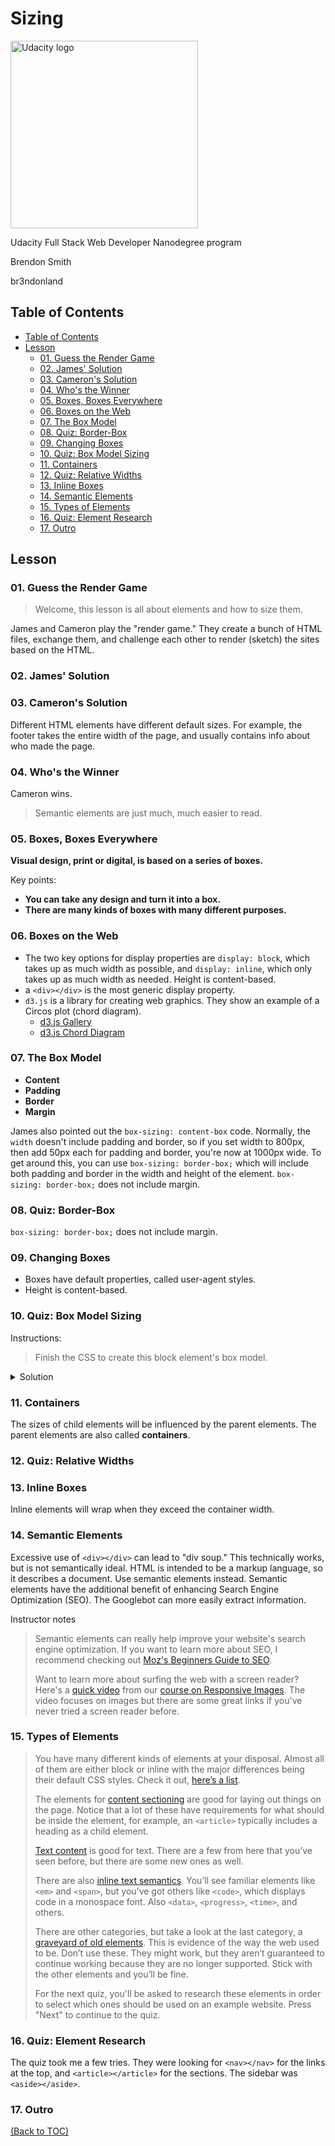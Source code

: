 # Sizing

<a href="https://www.udacity.com/">
  <img src="https://s3-us-west-1.amazonaws.com/udacity-content/rebrand/svg/logo.min.svg" width="300" alt="Udacity logo">
</a>

Udacity Full Stack Web Developer Nanodegree program

Brendon Smith

br3ndonland

## Table of Contents

- [Table of Contents](#table-of-contents)
- [Lesson](#lesson)
  - [01. Guess the Render Game](#01-guess-the-render-game)
  - [02. James' Solution](#02-james-solution)
  - [03. Cameron's Solution](#03-camerons-solution)
  - [04. Who's the Winner](#04-whos-the-winner)
  - [05. Boxes, Boxes Everywhere](#05-boxes-boxes-everywhere)
  - [06. Boxes on the Web](#06-boxes-on-the-web)
  - [07. The Box Model](#07-the-box-model)
  - [08. Quiz: Border-Box](#08-quiz-border-box)
  - [09. Changing Boxes](#09-changing-boxes)
  - [10. Quiz: Box Model Sizing](#10-quiz-box-model-sizing)
  - [11. Containers](#11-containers)
  - [12. Quiz: Relative Widths](#12-quiz-relative-widths)
  - [13. Inline Boxes](#13-inline-boxes)
  - [14. Semantic Elements](#14-semantic-elements)
  - [15. Types of Elements](#15-types-of-elements)
  - [16. Quiz: Element Research](#16-quiz-element-research)
  - [17. Outro](#17-outro)

## Lesson

### 01. Guess the Render Game

> Welcome, this lesson is all about elements and how to size them.

James and Cameron play the "render game." They create a bunch of HTML files, exchange them, and challenge each other to render (sketch) the sites based on the HTML.

### 02. James' Solution

### 03. Cameron's Solution

Different HTML elements have different default sizes. For example, the footer takes the entire width of the page, and usually contains info about who made the page.

### 04. Who's the Winner

Cameron wins.

> Semantic elements are just much, much easier to read.

### 05. Boxes, Boxes Everywhere

**Visual design, print or digital, is based on a series of boxes.**

Key points:

- **You can take any design and turn it into a box.**
- **There are many kinds of boxes with many different purposes.**

### 06. Boxes on the Web

- The two key options for display properties are `display: block`, which takes up as much width as possible, and `display: inline`, which only takes up as much width as needed. Height is content-based.
- a `<div></div>` is the most generic display property.
- `d3.js` is a library for creating web graphics. They show an example of a Circos plot (chord diagram).
  - [d3.js Gallery](https://github.com/d3/d3/wiki/Gallery)
  - [d3.js Chord Diagram](http://bl.ocks.org/mbostock/4062006)

### 07. The Box Model

- **Content**
- **Padding**
- **Border**
- **Margin**

James also pointed out the `box-sizing: content-box` code. Normally, the `width` doesn't include padding and border, so if you set width to 800px, then add 50px each for padding and border, you're now at 1000px wide. To get around this, you can use `box-sizing: border-box;` which will include both padding and border in the width and height of the element. `box-sizing: border-box;` does not include margin.

### 08. Quiz: Border-Box

`box-sizing: border-box;` does not include margin.

### 09. Changing Boxes

- Boxes have default properties, called user-agent styles.
- Height is content-based.

### 10. Quiz: Box Model Sizing

Instructions:

> Finish the CSS to create this block element's box model.

<details>
  <summary>Solution</summary>

```css
.box-model {
  width: 175px;
  height: 175px;
  padding: 50px;
  margin: 20px;
}
```

</details>

### 11. Containers

The sizes of child elements will be influenced by the parent elements. The parent elements are also called **containers**.

### 12. Quiz: Relative Widths

### 13. Inline Boxes

Inline elements will wrap when they exceed the container width.

### 14. Semantic Elements

Excessive use of `<div></div>` can lead to "div soup." This technically works, but is not semantically ideal. HTML is intended to be a markup language, so it describes a document. Use semantic elements instead. Semantic elements have the additional benefit of enhancing Search Engine Optimization (SEO). The Googlebot can more easily extract information.

Instructor notes

> Semantic elements can really help improve your website's search engine optimization. If you want to learn more about SEO, I recommend checking out [Moz's Beginners Guide to SEO](https://moz.com/beginners-guide-to-seo).
>
> Want to learn more about surfing the web with a screen reader? Here's a [quick video](https://classroom.udacity.com/courses/ud882/lessons/3574748851/concepts/37757186550923) from our [course on Responsive Images](https://udacity.com/courses/ud882). The video focuses on images but there are some great links if you've never tried a screen reader before.

### 15. Types of Elements

> You have many different kinds of elements at your disposal. Almost all of them are either block or inline with the major differences being their default CSS styles. Check it out, [here’s a list](https://developer.mozilla.org/en-US/docs/Web/HTML/Element).
>
> The elements for [content sectioning](https://developer.mozilla.org/en-US/docs/Web/HTML/Element#Content_sectioning) are good for laying out things on the page. Notice that a lot of these have requirements for what should be inside the element, for example, an `<article>` typically includes a heading as a child element.
>
> [Text content](https://developer.mozilla.org/en-US/docs/Web/HTML/Element#Text_content) is good for text. There are a few from here that you’ve seen before, but there are some new ones as well.
>
> There are also [inline text semantics](https://developer.mozilla.org/en-US/docs/Web/HTML/Element#Inline_text_semantics). You’ll see familiar elements like `<em>` and `<span>`, but you’ve got others like `<code>`, which displays code in a monospace font. Also `<data>`, `<progress>`, `<time>`, and others.
>
> There are other categories, but take a look at the last category, a [graveyard of old elements](https://developer.mozilla.org/en-US/docs/Web/HTML/Element#Obsolete_and_deprecated_elements). This is evidence of the way the web used to be. Don’t use these. They might work, but they aren’t guaranteed to continue working because they are no longer supported. Stick with the other elements and you’ll be fine.
>
> For the next quiz, you'll be asked to research these elements in order to select which ones should be used on an example website. Press "Next" to continue to the quiz.

### 16. Quiz: Element Research

The quiz took me a few tries. They were looking for `<nav></nav>` for the links at the top, and `<article></article>` for the sections. The sidebar was `<aside></aside>`.

### 17. Outro

[(Back to TOC)](#table-of-contents)